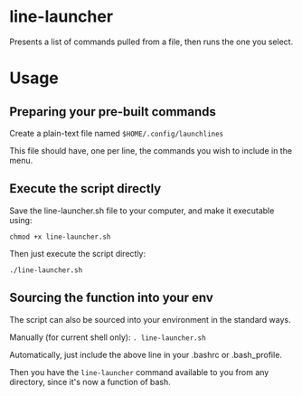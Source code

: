 # line-launcher
Presents a list of commands pulled from a file, then runs the one you select.

# Usage
## Preparing your pre-built commands
Create a plain-text file named `$HOME/.config/launchlines`

This file should have, one per line, the commands you wish to include in the menu.

## Execute the script directly
Save the line-launcher.sh file to your computer, and make it executable using:

`chmod +x line-launcher.sh`

Then just execute the script directly:

`./line-launcher.sh`

## Sourcing the function into your env
The script can also be sourced into your environment in the standard ways.

Manually (for current shell only):
`. line-launcher.sh`

Automatically, just include the above line in your .bashrc or .bash_profile.

Then you have the `line-launcher` command available to you from any directory, since it's now a function of bash.
